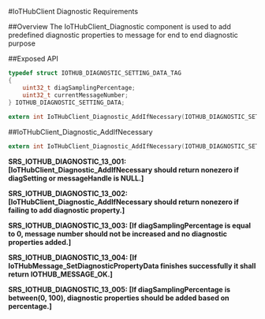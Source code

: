 #IoTHubClient Diagnostic Requirements

##Overview
The IoTHubClient_Diagnostic component is used to add predefined diagnostic properties to message for end to end diagnostic purpose

##Exposed API

```c
typedef struct IOTHUB_DIAGNOSTIC_SETTING_DATA_TAG
{
    uint32_t diagSamplingPercentage;
    uint32_t currentMessageNumber;
} IOTHUB_DIAGNOSTIC_SETTING_DATA;
 
extern int IoTHubClient_Diagnostic_AddIfNecessary(IOTHUB_DIAGNOSTIC_SETTING_DATA* diagSetting, IOTHUB_MESSAGE_HANDLE messageHandle);

```

##IoTHubClient_Diagnostic_AddIfNecessary 
```c
extern int IoTHubClient_Diagnostic_AddIfNecessary(IOTHUB_DIAGNOSTIC_SETTING_DATA* diagSetting, IOTHUB_MESSAGE_HANDLE messageHandle);
```

**SRS_IOTHUB_DIAGNOSTIC_13_001: [**IoTHubClient_Diagnostic_AddIfNecessary should return nonezero if diagSetting or messageHandle is NULL.**]**

**SRS_IOTHUB_DIAGNOSTIC_13_002: [**IoTHubClient_Diagnostic_AddIfNecessary should return nonezero if failing to add diagnostic property.**]** 

**SRS_IOTHUB_DIAGNOSTIC_13_003: [**If diagSamplingPercentage is equal to 0, message number should not be increased and no diagnostic properties added.**]**

**SRS_IOTHUB_DIAGNOSTIC_13_004: [**If IoTHubMessage_SetDiagnosticPropertyData finishes successfully it shall return IOTHUB_MESSAGE_OK.**]**

**SRS_IOTHUB_DIAGNOSTIC_13_005: [**If diagSamplingPercentage is between(0, 100), diagnostic properties should be added based on percentage.**]**
